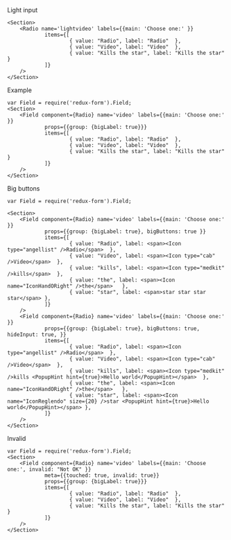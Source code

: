 Light input

    <Section>
        <Radio name='lightvideo' labels={{main: 'Choose one:' }}
                items={[
                        { value: "Radio", label: "Radio"  },
                        { value: "Video", label: "Video"  },
                        { value: "Kills the star", label: "Kills the star"  }
                ]}
        />
    </Section>


Example

    var Field = require('redux-form').Field;
    <Section>
        <Field component={Radio} name='video' labels={{main: 'Choose one:' }}
                props={{group: {bigLabel: true}}}
                items={[
                        { value: "Radio", label: "Radio"  },
                        { value: "Video", label: "Video"  },
                        { value: "Kills the star", label: "Kills the star"  }
                ]}
        />
    </Section>

Big buttons

    var Field = require('redux-form').Field;

    <Section>
        <Field component={Radio} name='video' labels={{main: 'Choose one:' }}
                props={{group: {bigLabel: true}, bigButtons: true }}
                items={[
                        { value: "Radio", label: <span><Icon type="angellist" />Radio</span>  },
                        { value: "Video", label: <span><Icon type="cab" />Video</span>  },
                        { value: "kills", label: <span><Icon type="medkit" />kills</span>  },
                        { value: "the", label: <span><Icon name="IconHandORight" />the</span>   },
                        { value: "star", label: <span>star star star star</span> },
                ]}
        />
        <Field component={Radio} name='video' labels={{main: 'Choose one:' }}
                props={{group: {bigLabel: true}, bigButtons: true, hideInput: true, }}
                items={[
                        { value: "Radio", label: <span><Icon type="angellist" />Radio</span>  },
                        { value: "Video", label: <span><Icon type="cab" />Video</span>  },
                        { value: "kills", label: <span><Icon type="medkit" />kills <PopupHint hint={true}>Hello world</PopupHint></span>  },
                        { value: "the", label: <span><Icon name="IconHandORight" />the</span>   },
                        { value: "star", label: <span><Icon name="IconReglendo" size={20} />star <PopupHint hint={true}>Hello world</PopupHint></span> },
                ]}
        />
    </Section>

Invalid

    var Field = require('redux-form').Field;
    <Section>
        <Field component={Radio} name='video' labels={{main: 'Choose one:', invalid: "Not OK" }}
                meta={{touched: true, invalid: true}}
                props={{group: {bigLabel: true}}}
                items={[
                        { value: "Radio", label: "Radio"  },
                        { value: "Video", label: "Video"  },
                        { value: "Kills the star", label: "Kills the star"  }
                ]}
        />
    </Section>
